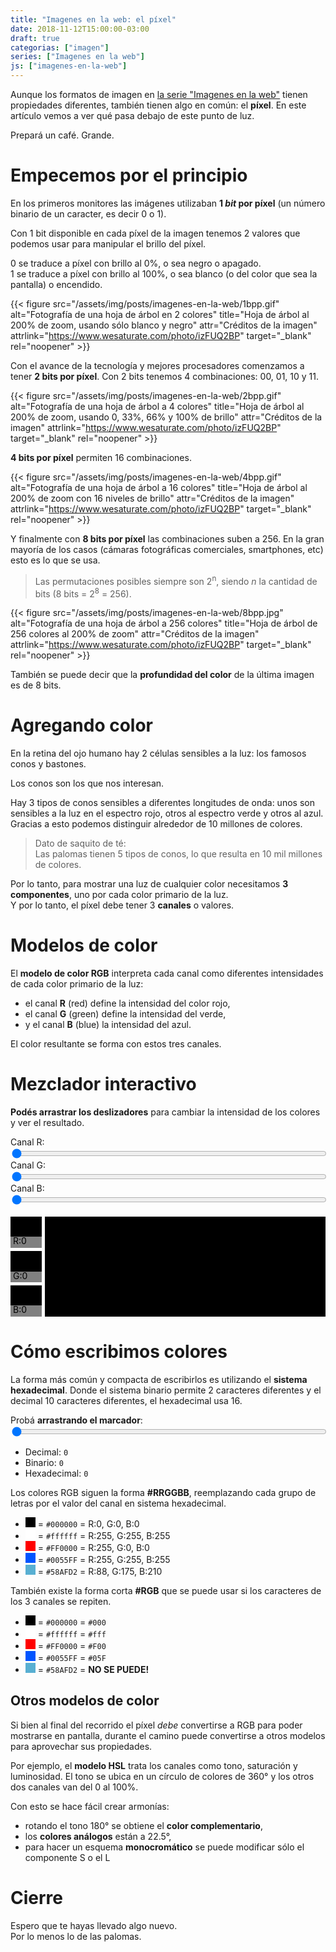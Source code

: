 ```yaml
---
title: "Imagenes en la web: el píxel"
date: 2018-11-12T15:00:00-03:00
draft: true
categorias: ["imagen"]
series: ["Imagenes en la web"]
js: ["imagenes-en-la-web"]
---
```


Aunque los formatos de imagen en [la serie "Imagenes en la web"](/series/imagenes-en-la-web/) tienen propiedades diferentes, también tienen algo en común: el **píxel**. En este artículo vemos a ver qué pasa debajo de este punto de luz.

Prepará un café. Grande.

# Empecemos por el principio
En los primeros monitores las imágenes utilizaban  **1 _bit_ por píxel** (un número binario de un caracter, es decir 0 o 1).

Con 1 bit disponible en cada píxel de la imagen tenemos 2 valores que podemos usar para manipular el brillo del píxel.

0 se traduce a píxel con brillo al 0%, o sea negro o apagado.<br>
1 se traduce a píxel con brillo al 100%, o sea blanco (o del color que sea la pantalla) o encendido.

{{< figure src="/assets/img/posts/imagenes-en-la-web/1bpp.gif" alt="Fotografía de una hoja de árbol en 2 colores" title="Hoja de árbol al 200% de zoom, usando sólo blanco y negro" attr="Créditos de la imagen" attrlink="https://www.wesaturate.com/photo/izFUQ2BP" target="_blank" rel="noopener" >}}


Con el avance de la tecnología y mejores procesadores comenzamos a tener **2 bits por píxel**. Con 2 bits tenemos 4 combinaciones: 00, 01, 10 y 11.

{{< figure src="/assets/img/posts/imagenes-en-la-web/2bpp.gif" alt="Fotografía de una hoja de árbol a 4 colores" title="Hoja de árbol al 200% de zoom, usando 0, 33%, 66% y 100% de brillo" attr="Créditos de la imagen" attrlink="https://www.wesaturate.com/photo/izFUQ2BP" target="_blank" rel="noopener" >}}


**4 bits por píxel** permiten 16 combinaciones.

{{< figure src="/assets/img/posts/imagenes-en-la-web/4bpp.gif" alt="Fotografía de una hoja de árbol a 16 colores" title="Hoja de árbol al 200% de zoom con 16 niveles de brillo" attr="Créditos de la imagen" attrlink="https://www.wesaturate.com/photo/izFUQ2BP" target="_blank" rel="noopener" >}}


Y finalmente con **8 bits por píxel** las combinaciones suben a 256. En la gran mayoría de los casos (cámaras fotográficas comerciales, smartphones, etc) esto es lo que se usa.

> Las permutaciones posibles siempre son 2<sup>n</sup>, siendo _n_ la cantidad de bits (8 bits = 2<sup>8</sup> = 256).

{{< figure src="/assets/img/posts/imagenes-en-la-web/8bpp.jpg" alt="Fotografía de una hoja de árbol a 256 colores" title="Hoja de árbol de 256 colores al 200% de zoom" attr="Créditos de la imagen" attrlink="https://www.wesaturate.com/photo/izFUQ2BP" target="_blank" rel="noopener" >}}

También se puede decir que la **profundidad del color** de la última imagen es de 8 bits.


# Agregando color
En la retina del ojo humano hay 2 células sensibles a la luz: los famosos conos y bastones.

Los conos son los que nos interesan.

Hay 3 tipos de conos sensibles a diferentes longitudes de onda: unos son sensibles a la luz en el espectro rojo, otros al espectro verde y otros al azul. Gracias a esto podemos distinguir alrededor de 10 millones de colores.

> Dato de saquito de té:<br>Las palomas tienen 5 tipos de conos, lo que resulta en 10 mil millones de colores.

Por lo tanto, para mostrar una luz de cualquier color necesitamos **3 componentes**, uno por cada color primario de la luz.<br>
Y por lo tanto, el píxel debe tener 3 **canales** o valores.

# Modelos de color

El **modelo de color RGB** interpreta cada canal como diferentes intensidades de cada color primario de la luz:

+ el canal **R** (red) define la intensidad del color rojo,
+ el canal **G** (green) define la intensidad del verde,
+ y el canal **B** (blue) la intensidad del azul.

El color resultante se forma con estos tres canales.


# Mezclador interactivo

**Podés arrastrar los deslizadores** para cambiar la intensidad de los colores y ver el resultado.

<div id="sliders-colores">
<label>Canal R: <br><input type="range" min="0" max="255" class="slider-R" value="0" style="width:100%"/></label><br>
<label>Canal G: <br><input type="range" min="0" max="255" class="slider-G" value="0" style="width:100%"/></label><br>
<label>Canal B: <br><input type="range" min="0" max="255" class="slider-B" value="0" style="width:100%"/></label><br>
<br>

<svg class="resultado-R" width="100%" height="160px">
    <rect width="50" height="50" fill="#000" class="color-R"/>
    <rect width="50" height="50" fill="#000" y="55" class="color-G"/>
    <rect width="50" height="50" fill="#000" y="110" class="color-B"/>
    <rect width="100%" height="160" fill="#000" x="55" class="color-RGB"/>
    <rect width="50" height="18" y="32" fill="#fff" opacity="0.5" />
    <rect width="50" height="18" y="88" fill="#fff" opacity="0.5" />
    <rect width="50" height="18" y="142" fill="#fff" opacity="0.5" />
    <text x="4" font-size="14" y="44" class="texto-R" fill="#000">R:0</text>
    <text x="4" font-size="14" y="100" class="texto-G" fill="#000">G:0</text>
    <text x="4" font-size="14" y="154" class="texto-B" fill="#000">B:0</text>
</svg>
</div>

# Cómo escribimos colores

La forma más común y compacta de escribirlos es utilizando el **sistema hexadecimal**. Donde el sistema binario permite 2 caracteres diferentes y el decimal 10 caracteres diferentes, el hexadecimal usa 16.

<label>Probá **arrastrando el marcador**:
<input id="conversion-sistemas" type="range" min="0" max="255" value="0" style="width:100%" />
</label>

* Decimal: <code id="conversion-dec">0</code>
* Binario: <code id="conversion-bin">0</code>
* Hexadecimal: <code id="conversion-hex">0</code>

Los colores RGB siguen la forma **#RRGGBB**, reemplazando cada grupo de letras por el valor del canal en sistema hexadecimal.

* <svg width="16px" height="16px"><rect width="100%" height="100%" fill="#000000"/></svg> = `#000000` = R:0, G:0, B:0
* <svg width="16px" height="16px"><rect width="100%" height="100%" fill="#ffffff"/></svg> = `#ffffff` = R:255, G:255, B:255
* <svg width="16px" height="16px"><rect width="100%" height="100%" fill="#ff0000"/></svg> = `#FF0000` = R:255, G:0, B:0
* <svg width="16px" height="16px"><rect width="100%" height="100%" fill="#0055FF"/></svg> = `#0055FF` = R:255, G:255, B:255
* <svg width="16px" height="16px"><rect width="100%" height="100%" fill="#58afd2"/></svg> = `#58AFD2` = R:88, G:175, B:210

También existe la forma corta **#RGB** que se puede usar si los caracteres de los 3 canales se repiten.

* <svg width="16px" height="16px"><rect width="100%" height="100%" fill="#000000"/></svg> = `#000000` = `#000`
* <svg width="16px" height="16px"><rect width="100%" height="100%" fill="#ffffff"/></svg> = `#ffffff` = `#fff`
* <svg width="16px" height="16px"><rect width="100%" height="100%" fill="#ff0000"/></svg> = `#FF0000` = `#F00`
* <svg width="16px" height="16px"><rect width="100%" height="100%" fill="#0055FF"/></svg> = `#0055FF` = `#05F`
* <svg width="16px" height="16px"><rect width="100%" height="100%" fill="#58afd2"/></svg> = `#58AFD2` = **NO SE PUEDE!**

## Otros modelos de color

Si bien al final del recorrido el píxel *debe* convertirse a RGB para poder mostrarse en pantalla, durante el camino puede convertirse a otros modelos para aprovechar sus propiedades.

Por ejemplo, el **modelo HSL** trata los canales como tono, saturación y luminosidad. El tono se ubica en un círculo de colores de 360° y los otros dos canales van del 0 al 100%.

Con esto se hace fácil crear armonías:

* rotando el tono 180° se obtiene el **color complementario**,
* los **colores análogos** están a 22.5°,
* para hacer un esquema **monocromático** se puede modificar sólo el componente S o el L

# Cierre
Espero que te hayas llevado algo nuevo.<br>Por lo menos lo de las palomas.
